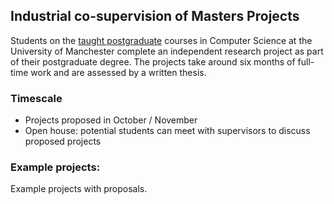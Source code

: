 ## Industrial co-supervision of Masters Projects

Students on the [taught postgraduate](http://www.cs.manchester.ac.uk/study/postgraduate-taught/) courses in Computer Science at the University of Manchester complete an independent research project as part of their postgraduate degree. The projects take around six months of full-time work and are assessed by a written thesis.

### Timescale

* Projects proposed in October / November
* Open house: potential students can meet with supervisors to discuss proposed projects


### Example projects:

Example projects with proposals.
